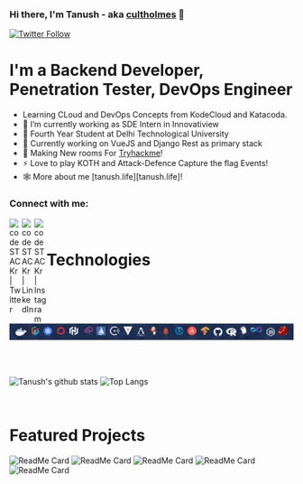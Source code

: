 
### Hi there, I'm  Tanush - aka [cultholmes][website] 👋

[![Twitter Follow](https://img.shields.io/twitter/url?color=Blue&label=Twitter&logoColor=Blue&style=for-the-badge&url=https%3A%2F%2Ftwitter.com%2Fkros_pro?style=social&logo=appveyor)](https://twitter.com/kros_pro)

# I'm a Backend Developer, Penetration Tester, DevOps Engineer

- Learning CLoud and DevOps Concepts from KodeCloud and Katacoda.
- 🔭 I’m currently working as SDE Intern in Innovatiview 
- 🧣 Fourth Year Student at Delhi Technological University 
- 🌱 Currently working on VueJS and Django Rest as primary stack
- 👯 Making New rooms For  [Tryhackme][website]! 
- ⚡ Love to play KOTH and Attack-Defence Capture the flag Events! 
- 🕸️ More about me [tanush.life][tanush.life]!



### Connect with me:


[<img align="left" alt="codeSTACKr | Twitter" width="22px" src="https://cdn.jsdelivr.net/npm/simple-icons@v3/icons/twitter.svg" />](https://twitter.com/kros_pro)



[<img align="left" alt="codeSTACKr | LinkedIn" width="22px" src="https://cdn.jsdelivr.net/npm/simple-icons@v3/icons/linkedin.svg" />](https://www.linkedin.com/in/tanush-yadav-33a822158/)



[<img align="left" alt="codeSTACKr | Instagram" width="22px" src="https://cdn.jsdelivr.net/npm/simple-icons@v3/icons/instagram.svg" />](https://www.instagram.com/y_.tanush69/)

<br />  


<h1>Technologies</h1>

<!-- <img height="30" src="https://upload.wikimedia.org/wikipedia/commons/thumb/2/20/Bash_Logo_black_and_white_icon_only.svg/1200px-Bash_Logo_black_and_white_icon_only.svg.png"> <img height="30" src="https://raw.githubusercontent.com/github/explore/80688e429a7d4ef2fca1e82350fe8e3517d3494d/topics/cpp/cpp.png"> <img height="30" src="https://raw.githubusercontent.com/github/explore/80688e429a7d4ef2fca1e82350fe8e3517d3494d/topics/python/python.png"> <img height="30" src="https://raw.githubusercontent.com/github/explore/80688e429a7d4ef2fca1e82350fe8e3517d3494d/topics/javascript/javascript.png"> <img height="30" src="https://www.docker.com/sites/default/files/d8/styles/role_icon/public/2019-07/Moby-logo.png"> <img height="30" src="https://raw.githubusercontent.com/github/explore/80688e429a7d4ef2fca1e82350fe8e3517d3494d/topics/git/git.png"> <img height="30" src="https://raw.githubusercontent.com/github/explore/80688e429a7d4ef2fca1e82350fe8e3517d3494d/topics/vagrant/vagrant.png"> <img height="30" src="https://raw.githubusercontent.com/github/explore/80688e429a7d4ef2fca1e82350fe8e3517d3494d/topics/markdown/markdown.png"> <img height="30" src="https://raw.githubusercontent.com/github/explore/80688e429a7d4ef2fca1e82350fe8e3517d3494d/topics/linux/linux.png"> -->

![Technologies](https://github.com/Bliqlegend/Bliqlegend/blob/master/Screenshot_1.png)

<br><br>


![Tanush's github stats](https://github-readme-stats.vercel.app/api?username=bliqlegend&show_icons=true&hide_border=true&count_private=true&theme=dark)
![Top Langs](https://github-readme-stats.vercel.app/api/top-langs/?username=bliqlegend&show_icons=true&hide_border=true&count_private=true&theme=dark)

<br>

<h1>Featured Projects</h1>

![ReadMe Card](https://github-readme-stats.vercel.app/api/pin/?username=bliqlegend&repo=Fake-Follower-Detection&theme=dark)
![ReadMe Card](https://github-readme-stats.vercel.app/api/pin/?username=bliqlegend&repo=Stock-Prediction&theme=dark)
![ReadMe Card](https://github-readme-stats.vercel.app/api/pin/?username=bliqlegend&repo=Covid-19-prediction&theme=dark)
![ReadMe Card](https://github-readme-stats.vercel.app/api/pin/?username=bliqlegend&repo=Attack-Scripts&theme=dark)
![ReadMe Card](https://github-readme-stats.vercel.app/api/pin/?username=bliqlegend&repo=Osint_Scripts&theme=dark)


</div>

</details>

[website]: https://tryhackme.com/p/cultholmes
[website1]: https://github.com/Bliqlegend/Attack-Scripts.git
[project1]: [https://github.com/Bliqlegend/Stock-Prediction.git]
[project2]: [https://github.com/Bliqlegend/Covid-19-prediction.git]
